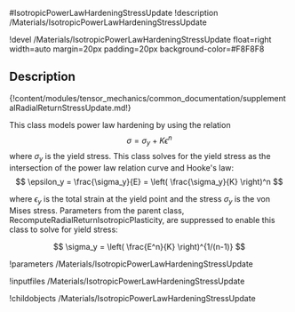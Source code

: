 #IsotropicPowerLawHardeningStressUpdate
!description /Materials/IsotropicPowerLawHardeningStressUpdate

!devel /Materials/IsotropicPowerLawHardeningStressUpdate float=right width=auto margin=20px padding=20px background-color=#F8F8F8

## Description
{!content/modules/tensor_mechanics/common_documentation/supplementalRadialReturnStressUpdate.md!}

This class models power law hardening by using the relation
$$
\sigma = \sigma_y + K \epsilon^n
$$
where $\sigma_y$ is the yield stress. This class solves for the yield stress as the intersection of the power law relation curve and Hooke's law:
$$
\epsilon_y = \frac{\sigma_y}{E} = \left( \frac{\sigma_y}{K} \right)^n
$$

where $\epsilon_y$ is the total strain at the yield point and the stress $\sigma_y$ is the von Mises stress. Parameters from the parent class, RecomputeRadialReturnIsotropicPlasticity, are suppressed to enable this class to solve for yield stress:

$$
\sigma_y = \left( \frac{E^n}{K} \right)^{1/(n-1)}
$$

!parameters /Materials/IsotropicPowerLawHardeningStressUpdate

!inputfiles /Materials/IsotropicPowerLawHardeningStressUpdate

!childobjects /Materials/IsotropicPowerLawHardeningStressUpdate
